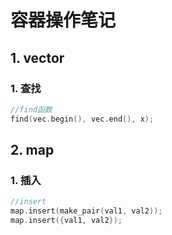 # 容器操作笔记

## 1. vector

### 1. 查找

```c++
//find函数
find(vec.begin(), vec.end(), x);
```



## 2. map

### 1. 插入

```c++
//insert
map.insert(make_pair(val1, val2));
map.insert({val1, val2});
```

### 